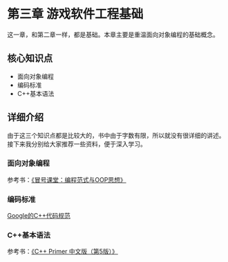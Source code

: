 # 第三章 游戏软件工程基础

这一章，和第二章一样，都是基础。本章主要是重温面向对象编程的基础概念。

## 核心知识点

- 面向对象编程
- 编码标准
- C++基本语法

## 详细介绍

由于这三个知识点都是比较大的，书中由于字数有限，所以就没有很详细的讲述。接下来我分别给大家推荐一些资料，便于深入学习。

### 面向对象编程

参考书：[《冒号课堂：编程范式与OOP思想》](https://book.douban.com/subject/4031906/)

### 编码标准

[Google的C++代码规范](https://zh-google-styleguide.readthedocs.io/en/latest/google-cpp-styleguide/contents/)

### C++基本语法

参考书：[《C++ Primer 中文版（第5版）》](https://book.douban.com/subject/25708312/)

